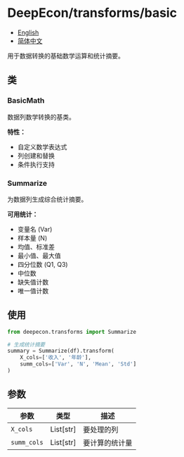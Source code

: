 # DeepEcon/transforms/basic

- [English](README.md)
- [简体中文](README.zh-CN.md)

用于数据转换的基础数学运算和统计摘要。

## 类

### BasicMath
数据列数学转换的基类。

**特性：**
- 自定义数学表达式
- 列创建和替换
- 条件执行支持

### Summarize  
为数据列生成综合统计摘要。

**可用统计：**
- 变量名 (Var)
- 样本量 (N)
- 均值、标准差
- 最小值、最大值
- 四分位数 (Q1, Q3)
- 中位数
- 缺失值计数
- 唯一值计数

## 使用

```python
from deepecon.transforms import Summarize

# 生成统计摘要
summary = Summarize(df).transform(
    X_cols=['收入', '年龄'],
    summ_cols=['Var', 'N', 'Mean', 'Std']
)
```

## 参数

| 参数 | 类型 | 描述 |
|-----------|------|-------------|
| `X_cols` | List[str] | 要处理的列 |
| `summ_cols` | List[str] | 要计算的统计量 |
